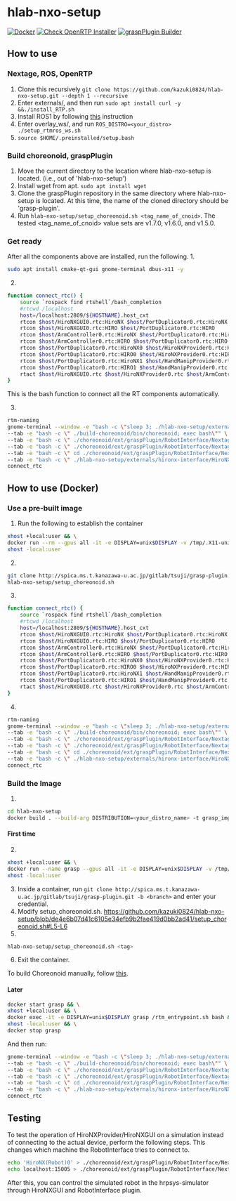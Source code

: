 # hlab-nxo-setup
[![Docker](https://github.com/kazuki0824/hlab-nxo-setup/actions/workflows/docker-publish.yml/badge.svg)](https://github.com/kazuki0824/hlab-nxo-setup/actions/workflows/docker-publish.yml)
[![Check OpenRTP Installer](https://github.com/kazuki0824/hlab-nxo-setup/actions/workflows/openrtp_deployment_test.yml/badge.svg)](https://github.com/kazuki0824/hlab-nxo-setup/actions/workflows/openrtp_deployment_test.yml)
[![graspPlugin Builder](https://github.com/kazuki0824/hlab-nxo-setup/actions/workflows/graspPlugin_integrity.yml/badge.svg)](https://github.com/kazuki0824/hlab-nxo-setup/actions/workflows/graspPlugin_integrity.yml)

## How to use
### Nextage, ROS, OpenRTP
1. Clone this recursively ```git clone https://github.com/kazuki0824/hlab-nxo-setup.git --depth 1 --recursive```
   <!--Get some large contents by running ```cd hlab-nxo-setup && git lfs pull```-->
2. Enter externals/, and then run ```sudo apt install curl -y &&./install_RTP.sh```
3. Install ROS1 by following [this](INSTALL_ROS.md) instruction 
4. Enter overlay\_ws/, and run ```ROS_DISTRO=<your_distro> ./setup_rtmros_ws.sh```
5. ```source $HOME/.preinstalled/setup.bash```

### Build choreonoid, graspPlugin
1. Move the current directory to the location where hlab-nxo-setup is located. (i.e., out of 'hlab-nxo-setup')
2. Install wget from apt. ```sudo apt install wget```
3. Clone the graspPlugin repository in the same directory where hlab-nxo-setup is located. At this time, the name of the cloned directory should be 'grasp-plugin'.
4. Run ```hlab-nxo-setup/setup_choreonoid.sh <tag_name_of_cnoid>```. The tested <tag_name_of_cnoid> value sets are v1.7.0, v1.6.0, and v1.5.0.

### Get ready
After all the components above are installed, run the following.
1. 
```bash
sudo apt install cmake-qt-gui gnome-terminal dbus-x11 -y
```
2. 
```bash
function connect_rtc() {
    source `rospack find rtshell`/bash_completion
    #rtcwd /localhost
    host=/localhost:2809/${HOSTNAME}.host_cxt
    rtcon $host/HiroNXGUI0.rtc:HiroNX $host/PortDuplicator0.rtc:HiroNX
    rtcon $host/HiroNXGUI0.rtc:HIRO $host/PortDuplicator0.rtc:HIRO
    rtcon $host/ArmController0.rtc:HiroNX $host/PortDuplicator0.rtc:HiroNX
    rtcon $host/ArmController0.rtc:HIRO $host/PortDuplicator0.rtc:HIRO
    rtcon $host/PortDuplicator0.rtc:HiroNX0 $host/HiroNXProvider0.rtc:HiroNX
    rtcon $host/PortDuplicator0.rtc:HIRO0 $host/HiroNXProvider0.rtc:HIRO
    rtcon $host/PortDuplicator0.rtc:HiroNX1 $host/HandManipProvider0.rtc:HiroNX
    rtcon $host/PortDuplicator0.rtc:HIRO1 $host/HandManipProvider0.rtc:HIRO
    rtact $host/HiroNXGUI0.rtc $host/HiroNXProvider0.rtc $host/ArmController0.rtc $host/PortDuplicator0.rtc $host/HandManipProvider0.rtc
}
```
This is the bash function to connect all the RT components automatically.

3. 
```bash
rtm-naming
gnome-terminal --window -e "bash -c \"sleep 3; ./hlab-nxo-setup/externals/eclipse/eclipse -debug -console; exec bash\"" \
--tab -e "bash -c \" ./build-choreonoid/bin/choreonoid; exec bash\"" \
--tab -e "bash -c \" ./choreonoid/ext/graspPlugin/RobotInterface/Nextage/THK/HandManipProvider.py; exec bash\"" \
--tab -e "bash -c \" ./choreonoid/ext/graspPlugin/RobotInterface/Nextage/PortDuplicator/PortDuplicator.py; exec bash\"" \
--tab -e "bash -c \" cd ./choreonoid/ext/graspPlugin/RobotInterface/Nextage/NextageInterface; ./HiroNXProvider.py;exec bash\"" \
--tab -e "bash -c \" ./hlab-nxo-setup/externals/hironx-interface/HiroNXInterface/HiroNXGUI/WxHiroNXGUI.py; exec bash\"" 
connect_rtc
```

## How to use (Docker)
### Use a pre-built image
1. Run the following to establish the container
```bash
xhost +local:user && \
docker run --rm --gpus all -it -e DISPLAY=unix$DISPLAY -v /tmp/.X11-unix:/tmp/.X11-unix ghcr.io/kazuki0824/hlab-nxo-setup:noetic && \
xhost -local:user
```
2. 
```bash
git clone http://spica.ms.t.kanazawa-u.ac.jp/gitlab/tsuji/grasp-plugin.git --depth 1  -b fix_compatibility_2004_2204 && \
hlab-nxo-setup/setup_choreonoid.sh
```

3. 
```bash
function connect_rtc() {
    source `rospack find rtshell`/bash_completion
    #rtcwd /localhost
    host=/localhost:2809/${HOSTNAME}.host_cxt
    rtcon $host/HiroNXGUI0.rtc:HiroNX $host/PortDuplicator0.rtc:HiroNX
    rtcon $host/HiroNXGUI0.rtc:HIRO $host/PortDuplicator0.rtc:HIRO
    rtcon $host/ArmController0.rtc:HiroNX $host/PortDuplicator0.rtc:HiroNX
    rtcon $host/ArmController0.rtc:HIRO $host/PortDuplicator0.rtc:HIRO
    rtcon $host/PortDuplicator0.rtc:HiroNX0 $host/HiroNXProvider0.rtc:HiroNX
    rtcon $host/PortDuplicator0.rtc:HIRO0 $host/HiroNXProvider0.rtc:HIRO
    rtcon $host/PortDuplicator0.rtc:HiroNX1 $host/HandManipProvider0.rtc:HiroNX
    rtcon $host/PortDuplicator0.rtc:HIRO1 $host/HandManipProvider0.rtc:HIRO
    rtact $host/HiroNXGUI0.rtc $host/HiroNXProvider0.rtc $host/ArmController0.rtc $host/PortDuplicator0.rtc $host/HandManipProvider0.rtc
}
```
4. 
```bash
rtm-naming
gnome-terminal --window -e "bash -c \"sleep 3; ./hlab-nxo-setup/externals/eclipse/eclipse -debug -console; exec bash\"" \
--tab -e "bash -c \" ./build-choreonoid/bin/choreonoid; exec bash\"" \
--tab -e "bash -c \" ./choreonoid/ext/graspPlugin/RobotInterface/Nextage/THK/HandManipProvider.py; exec bash\"" \
--tab -e "bash -c \" ./choreonoid/ext/graspPlugin/RobotInterface/Nextage/PortDuplicator/PortDuplicator.py; exec bash\"" \
--tab -e "bash -c \" cd ./choreonoid/ext/graspPlugin/RobotInterface/Nextage/NextageInterface; ./HiroNXProvider.py;exec bash\"" \
--tab -e "bash -c \" ./hlab-nxo-setup/externals/hironx-interface/HiroNXInterface/HiroNXGUI/WxHiroNXGUI.py; exec bash\"" 
connect_rtc
```

### Build the Image
1. 
```bash
cd hlab-nxo-setup
docker build . --build-arg DISTRIBUTION=<your_distro_name> -t grasp_img
```
#### First time
2. 
```bash
xhost +local:user && \
docker run --name grasp --gpus all -it -e DISPLAY=unix$DISPLAY -v /tmp/.X11-unix:/tmp/.X11-unix grasp_img && \
xhost -local:user
```
3. Inside a container, run ```git clone http://spica.ms.t.kanazawa-u.ac.jp/gitlab/tsuji/grasp-plugin.git -b <branch>``` and enter your credential.
4. Modify setup_choreonoid.sh.
https://github.com/kazuki0824/hlab-nxo-setup/blob/de4e6b07d41c6105e34efb9b2fae419d0bb2ad41/setup_choreonoid.sh#L5-L6
5. 
```bash
hlab-nxo-setup/setup_choreonoid.sh <tag>
```
6. Exit the container.

To build Choreonoid manually, follow [this](https://gist.github.com/kazuki0824/68b4cc31a545bb71d6af11322545236b).

#### Later
```bash
docker start grasp && \
xhost +local:user && \
docker exec -it -e DISPLAY=unix$DISPLAY grasp /rtm_entrypoint.sh bash && \
xhost -local:user && \
docker stop grasp

```

And then run:
```bash
gnome-terminal --window -e "bash -c \"sleep 3; ./hlab-nxo-setup/externals/eclipse/eclipse -debug -console; exec bash\"" \
--tab -e "bash -c \" ./build-choreonoid/bin/choreonoid; exec bash\"" \
--tab -e "bash -c \" ./choreonoid/ext/graspPlugin/RobotInterface/Nextage/THK/HandManipProvider.py; exec bash\"" \
--tab -e "bash -c \" ./choreonoid/ext/graspPlugin/RobotInterface/Nextage/PortDuplicator/PortDuplicator.py; exec bash\"" \
--tab -e "bash -c \" cd ./choreonoid/ext/graspPlugin/RobotInterface/Nextage/NextageInterface; ./HiroNXProvider.py;exec bash\"" \
--tab -e "bash -c \" ./hlab-nxo-setup/externals/hironx-interface/HiroNXInterface/HiroNXGUI/WxHiroNXGUI.py; exec bash\"" 
connect_rtc

```

## Testing
To test the operation of HiroNXProvider/HiroNXGUI on a simulation instead of connecting to the actual device, perform the following steps.
This changes which machine the RobotInterface tries to connect to.
```bash
echo 'HiroNX(Robot)0' > ./choreonoid/ext/graspPlugin/RobotInterface/Nextage/NextageInterface/.robotname
echo localhost:15005 > ./choreonoid/ext/graspPlugin/RobotInterface/Nextage/NextageInterface/.robothost

```
After this, you can control the simulated robot in the hrpsys-simulator through HiroNXGUI and RobotInterface plugin.
